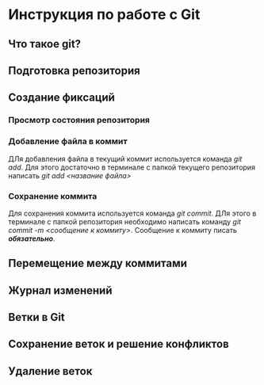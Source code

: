 # Инструкция по работе с Git

## Что такое git?

## Подготовка репозитория

## Создание фиксаций

### Просмотр состояния репозитория

### Добавление файла в коммит

ДЛя добавления файла в текущий коммит используется команда *git add*. Для этого достаточно в терминале с папкой текущего репозитория написать *git add <название файла>*

### Сохранение коммита

Для сохранения коммита используется команда *git commit*. ДЛя этого в терминале с папкой репозитория необходимо написать команду *git commit -m <сообщение к коммиту>*. Сообщение к коммиту писать ***обязательно***.

## Перемещение между коммитами

## Журнал изменений

## Ветки в Git

## Сохранение веток и решение конфликтов

## Удаление веток